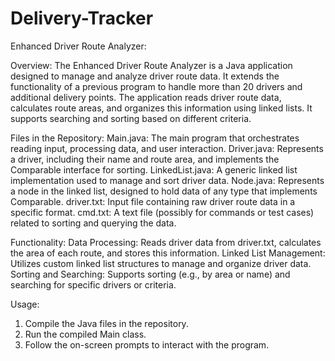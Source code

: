 # Delivery-Tracker

Enhanced Driver Route Analyzer:

Overview:
The Enhanced Driver Route Analyzer is a Java application designed to manage and analyze driver route data. It extends the functionality of a previous program to handle more than 20 drivers and additional delivery points. The application reads driver route data, calculates route areas, and organizes this information using linked lists. It supports searching and sorting based on different criteria.

Files in the Repository:
Main.java: The main program that orchestrates reading input, processing data, and user interaction.
Driver.java: Represents a driver, including their name and route area, and implements the Comparable interface for sorting.
LinkedList.java: A generic linked list implementation used to manage and sort driver data.
Node.java: Represents a node in the linked list, designed to hold data of any type that implements Comparable.
driver.txt: Input file containing raw driver route data in a specific format.
cmd.txt: A text file (possibly for commands or test cases) related to sorting and querying the data.

Functionality:
Data Processing: Reads driver data from driver.txt, calculates the area of each route, and stores this information.
Linked List Management: Utilizes custom linked list structures to manage and organize driver data.
Sorting and Searching: Supports sorting (e.g., by area or name) and searching for specific drivers or criteria.

Usage:
1. Compile the Java files in the repository.
2. Run the compiled Main class.
3. Follow the on-screen prompts to interact with the program.


